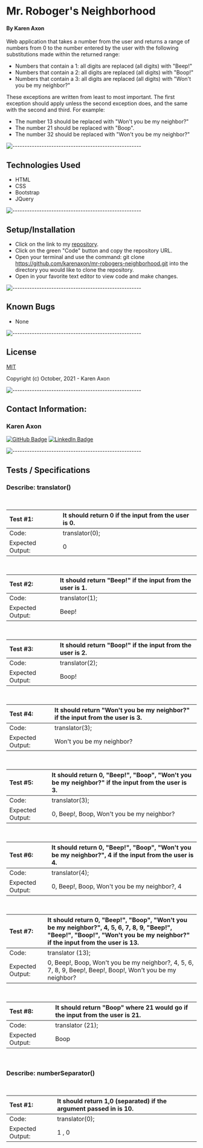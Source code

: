 # Mr. Roboger's Neighborhood
#### By Karen Axon
Web application that takes a number from the user and returns a range of numbers from 0 to the number entered by the user with the following substitutions made within the returned range:
* Numbers that contain a 1: all digits are replaced (all digits) with "Beep!"
* Numbers that contain a 2: all digits are replaced (all digits) with "Boop!"
* Numbers that contain a 3: all digits are replaced (all digits) with "Won't you be my neighbor?"
  
These exceptions are written from least to most important. The first exception should apply unless the second exception does, and the same with the second and third. For example:
* The number 13 should be replaced with "Won't you be my neighbor?"
* The number 21 should be replaced with "Boop".
* The number 32 should be replaced with "Won't you be my neighbor?"

![-----------------------------------------------------](https://raw.githubusercontent.com/andreasbm/readme/master/assets/lines/aqua.png)

## Technologies Used
* HTML
* CSS
* Bootstrap
* JQuery

![-----------------------------------------------------](https://raw.githubusercontent.com/andreasbm/readme/master/assets/lines/aqua.png)

## Setup/Installation

* Click on the link to my [repository](https://github.com/karenaxon/mr-robogers-neighborhood).
* Click on the green "Code" button and copy the repository URL.
* Open your terminal and use the command: git clone https://github.com/karenaxon/mr-robogers-neighborhood.git into the directory you would like to clone the repository.
* Open in your favorite text editor to view code and make changes.

![-----------------------------------------------------](https://raw.githubusercontent.com/andreasbm/readme/master/assets/lines/aqua.png)

## Known Bugs

* None

![-----------------------------------------------------](https://raw.githubusercontent.com/andreasbm/readme/master/assets/lines/aqua.png)

## License

[MIT](https://choosealicense.com/licenses/mit/)

Copyright (c) October, 2021 - Karen Axon

![-----------------------------------------------------](https://raw.githubusercontent.com/andreasbm/readme/master/assets/lines/aqua.png)

## Contact Information:

<h3>Karen Axon</h3>

[![GitHub Badge](https://img.shields.io/badge/GitHub-100000?style=for-the-badge&logo=github&logoColor=white)](https://github.com/karenaxon)
[![LinkedIn Badge](https://img.shields.io/badge/LinkedIn-0077B5?style=for-the-badge&logo=linkedin&logoColor=white)](https://www.linkedin.com/in/kaxon)

![-----------------------------------------------------](https://raw.githubusercontent.com/andreasbm/readme/master/assets/lines/aqua.png)

## Tests / Specifications

### Describe: translator()
<br>

|Test #1:         |It should return 0 if the input from the user is 0.|
|:---             | :---                                                |
|Code:            |translator(0);|
|Expected Output: | 0 |
<br>

|Test #2:         |It should return "Beep!" if the input from the user is 1.|
|:---             | :---                                                |
|Code:            |translator(1);|
|Expected Output: |Beep! |
<br>

|Test #3:         |It should return "Boop!" if the input from the user is 2.|
|:---             | :---                                                |
|Code:            |translator(2);|
|Expected Output: |Boop! |
<br>

|Test #4:         |It should return "Won't you be my neighbor?" if the input from the user is 3.|
|:---             | :---                                                |
|Code:            |translator(3);|
|Expected Output: |Won't you be my neighbor? |
<br>

|Test #5:         |It should return 0, "Beep!", "Boop", "Won't you be my neighbor?" if the input from the user is 3.|
|:---             | :---                                                |
|Code:            |translator(3);|
|Expected Output: |0, Beep!, Boop, Won't you be my neighbor? |
<br>

|Test #6:         |It should return 0, "Beep!", "Boop", "Won't you be my neighbor?", 4 if the input from the user is 4.|
|:---             | :---                                                |
|Code:            |translator(4);|
|Expected Output: |0, Beep!, Boop, Won't you be my neighbor?, 4 |
<br>

|Test #7:         |It should return 0, "Beep!", "Boop", "Won't you be my neighbor?", 4, 5, 6, 7, 8, 9, "Beep!", "Beep!", "Boop!", "Won't you be my neighbor?" if the input from the user is 13.|
|:---             | :---                                                |
|Code:            |translator (13);|
|Expected Output: |0, Beep!, Boop, Won't you be my neighbor?, 4, 5, 6, 7, 8, 9, Beep!, Beep!, Boop!, Won't you be my neighbor? |
<br>

|Test #8:         |It should return "Boop" where 21 would go if the input from the user is 21.|
|:---             | :---                                                |
|Code:            |translator (21);|
|Expected Output: |Boop |
<br>

### Describe: numberSeparator()
<br>

|Test #1:         |It should return 1,0 (separated) if the argument passed in is 10.|
|:---             | :---                                                |
|Code:            |translator(0);|
|Expected Output: | 1 , 0 |
<br>
